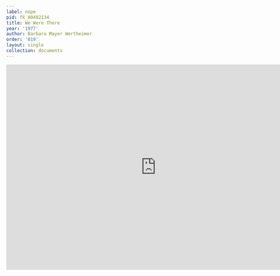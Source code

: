 ```yaml
---
label: nope
pid: fk_00492134
title: We Were There
year: '1977'
author: Barbara Mayer Wertheimer
order: '019'
layout: single
collection: documents
---
```

<iframe src="https://northwestern.app.box.com/embed/s/i792397c1d4dsme0240per5p17kk36c4?sortColumn=date&view=list" width="800" height="550" frameborder="0" allowfullscreen webkitallowfullscreen msallowfullscreen></iframe>

